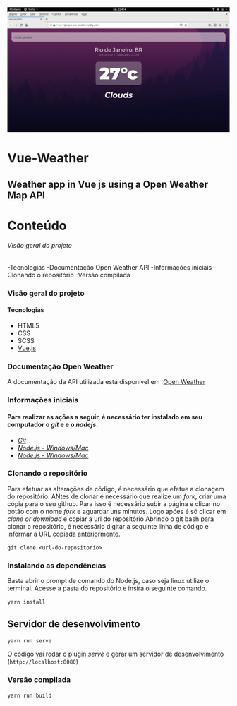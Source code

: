 <img src="https://github.com/Jessycanoronha/Vue-Weather/blob/master/image.png">

# Vue-Weather
## Weather app in Vue js using a Open Weather Map API

# Conteúdo
###### Visão geral do projeto
-Tecnologias
-Documentação Open Weather API
-Informações iniciais
-Clonando o repositório
-Versão compilada


### Visão geral do projeto
#### Tecnologias
- HTML5
- CSS
- SCSS
- [Vue.js](https://www.vuejs.org)

### Documentação Open Weather

A documentação da API utilizada está disponível em :[Open Weather](https://openweathermap.org/api)

### Informações iniciais

#### Para realizar as ações a seguir, é necessário ter instalado em seu computador o _git_ e e o _nodejs_.

* [_Git_](https://git-scm.com)
* [_Node.js - Windows/Mac_](http://nodejs.org/en/download)
* [_Node.js - Windows/Mac_](http://nodejs.org/en/download)

### Clonando o repositório

Para efetuar as alterações de código, é necessário que efetue a clonagem do repositório. ANtes de clonar é necessário que realize um _fork_, criar uma cópia para o seu github. Para isso é necessário subir a página e clicar no botão com o nome _fork_ e aguardar uns minutos. Logo apóes é só clicar em _clone or download_ e copiar a url do repositório
Abrindo o git bash para clonar o repositório, é necessário digitar a seguinte linha de código e informar a URL copiada anteriormente.

```
git clone <url-do-repositorio>

```
### Instalando as dependências
Basta abrir o prompt de comando do Node.js, caso seja linux utilize o terminal. Acesse a pasta do repositório e insira o seguinte comando.
```
yarn install
```
## Servidor de desenvolvimento
```
yarn run serve
```
O código vai rodar o plugin _serve_ e gerar um servidor de desenvolvimento (```http://localhost:8080```)


### Versão compilada

```yarn run build```


